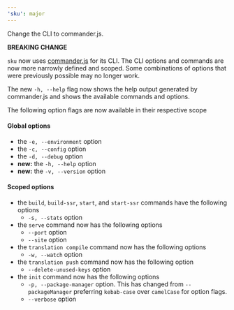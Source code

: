 ```yaml
---
'sku': major
---
```


Change the CLI to commander.js.

**BREAKING CHANGE**

`sku` now uses [commander.js](https://github.com/tj/commander.js) for its CLI. The CLI options and commands are now more narrowly defined and scoped. Some combinations of options that were previously possible may no longer work.

The new `-h, --help` flag now shows the help output generated by commander.js and shows the available commands and options.

The following option flags are now available in their respective scope

#### Global options

- the `-e, --environment` option
- the `-c, --config` option
- the `-d, --debug` option
- __new:__ the `-h, --help` option
- __new:__ the `-v, --version` option

#### Scoped options

- the `build`, `build-ssr`, `start`, and `start-ssr` commands have the following options
  - `-s, --stats` option
- the `serve` command now has the following options
  - `--port` option
  - `--site` option
- the `translation compile` command now has the following options
  - `-w, --watch` option
- the `translation push` command now has the following option
  - `--delete-unused-keys` option
- the `init` command now has the following options
  - `-p, --package-manager` option. This has changed from `--packageManager` preferring `kebab-case` over `camelCase` for option flags.
  - `--verbose` option
